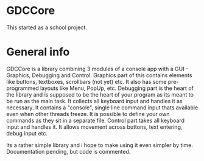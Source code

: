 # GDCCore
This started as a school project.

# General info
GDCCore is a library combining 3 modules of a console app with a GUI - Graphics, Debugging and Control.
Graphics part of this contains elements like buttons, textboxes, scrollbars (not yet) etc. It also has some pre-programmed layouts like Menu, PopUp, etc.
Debugging part is the heart of the library and is supposed to be the heart of your program as its meant to be run as the main task. It collects all keyboard input and handles it as necessary. It contains a "console", single line command input thats available even when other threads freeze. It is possible to define your own commands as they sit in a separate file.
Control part takes all keyboard input and handles it. It allows movement across buttons, text entering, debug input etc.

Its a rather simple library and i hope to make using it even simpler by time. Documentation pending, but code is commented.
